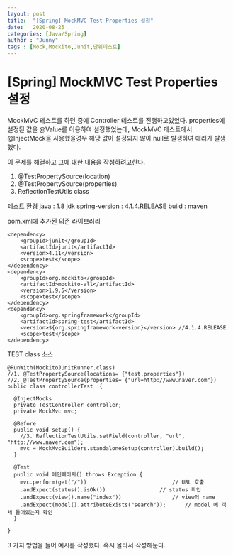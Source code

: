 ```yaml
---
layout: post
title:  "[Spring] MockMVC Test Properties 설정"
date:   2020-08-25
categories: [Java/Spring]
author : "Junny"
tags : [Mock,Mockito,Junit,단위테스트]
---
```

# [Spring] MockMVC Test Properties 설정

MockMVC 테스트를 하던 중에 Controller 테스트를 진행하고있었다.
properties에 설정된 값을 @Value를 이용하여 설정했었는데, MockMVC 테스트에서 @InjectMock을 사용했을경우
해당 값이 설정되지 않아 null로 발생하여 에러가 발생했다.

이 문제를 해결하고 그에 대한 내용을 작성하려고한다.

1. @TestPropertySource(location) 
2. @TestPropertySource(properties) 
3. ReflectionTestUtils class

테스트 환경
java : 1.8 jdk
spring-version : 4.1.4.RELEASE
build : maven

pom.xml에 추가된 의존 라이브러리
```
<dependency>
	<groupId>junit</groupId>
	<artifactId>junit</artifactId>
	<version>4.11</version>
	<scope>test</scope>
</dependency>
<dependency>
	<groupId>org.mockito</groupId>
	<artifactId>mockito-all</artifactId>
	<version>1.9.5</version>
	<scope>test</scope>
</dependency>
<dependency>
	<groupId>org.springframework</groupId>
	<artifactId>spring-test</artifactId>
	<version>${org.springframework-version}</version> //4.1.4.RELEASE
	<scope>test</scope>
</dependency>
```


TEST class 소스
``` 
@RunWith(MockitoJUnitRunner.class)
//1. @TestPropertySource(locations= {"test.properties"})
//2. @TestPropertySource(properties= {"url=http://www.naver.com"})
public class controllerTest  {

  @InjectMocks
  private TestController controller;
  private MockMvc mvc;
  
  @Before
  public void setup() {
    //3. ReflectionTestUtils.setField(controller, "url", "http://www.naver.com");
    mvc = MockMvcBuilders.standaloneSetup(controller).build();
  }
  
  @Test
  public void 메인페이지() throws Exception {
    mvc.perform(get("/"))							// URL 호출
    .andExpect(status().isOk())					// status 확인
    .andExpect(view().name("index"))				// view의 name
    .andExpect(model().attributeExists("search"));		// model 에 객체 들어있는지 확인
  }
  
}
```

3 가지 방법을 들어 예시를 작성했다. 혹시 몰라서 작성해둔다.